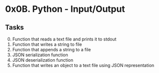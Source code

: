 # 0x0B. Python - Input/Output
## Tasks
0. Function that reads a text file and prints it to stdout
1. Function that writes a string to file
3. Function that appends a string to a file
3. JSON serialization function
4. JSON deserialization function
5. Function that writes an object to a text file using JSON representation
